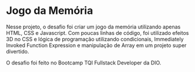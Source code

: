 # Jogo da Memória

Nesse projeto, o desafio foi criar um jogo da memória utilizando apenas HTML, CSS e Javascript. 
Com poucas linhas de código, foi utilizado efeitos 3D no CSS e lógica de programação utilizando condicionais, Immediately Invoked Function Expression e manipulação de Array em um projeto super divertido.

O desafio foi feito no Bootcamp TQI Fullstack Developer da DIO.
